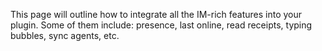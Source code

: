 This page will outline how to integrate all the IM-rich features into your plugin. Some of them include: presence, last online, read receipts, typing bubbles, sync agents, etc.